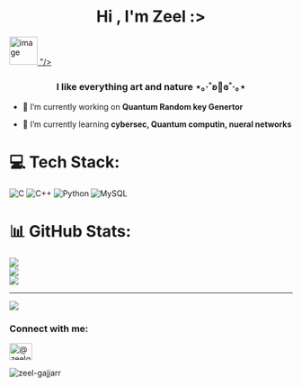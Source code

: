<h1 align="center">Hi , I'm Zeel :> </h1>
<a href="https://www.instagram.com/thepiyushmalhotra/">
  <img height="50" src="<img width="480" height="270" alt="image" src="https://github.com/user-attachments/assets/9a14dffc-66c8-4156-9656-e155a86b03db" />
"/>
</a>
<h3 align="center">I like everything art and nature ⋆｡‧˚ʚ🧸ɞ˚‧｡⋆ </h3>

- 🔭 I’m currently working on **Quantum Random key Genertor**

- 🌱 I’m currently learning **cybersec, Quantum computin, nueral networks**

# 💻 Tech Stack:
![C](https://img.shields.io/badge/c-%2300599C.svg?style=for-the-badge&logo=c&logoColor=white) ![C++](https://img.shields.io/badge/c++-%2300599C.svg?style=for-the-badge&logo=c%2B%2B&logoColor=white) ![Python](https://img.shields.io/badge/python-3670A0?style=for-the-badge&logo=python&logoColor=ffdd54) ![MySQL](https://img.shields.io/badge/mysql-4479A1.svg?style=for-the-badge&logo=mysql&logoColor=white)
# 📊 GitHub Stats:
![](https://github-readme-stats.vercel.app/api?username=zeel-gajjarr&theme=bear&hide_border=false&include_all_commits=false&count_private=false)<br/>
![](https://nirzak-streak-stats.vercel.app/?user=zeel-gajjarr&theme=bear&hide_border=false)<br/>
![](https://github-readme-stats.vercel.app/api/top-langs/?username=zeel-gajjarr&theme=bear&hide_border=false&include_all_commits=false&count_private=false&layout=compact)

---
[![](https://visitcount.itsvg.in/api?id=zeel-gajjarr&icon=0&color=0)](https://visitcount.itsvg.in)

<!-- Proudly created with GPRM ( https://gprm.itsvg.in ) -->

<h3 align="left">Connect with me:</h3>
<p align="left">
<a href="https://twitter.com/@zeelg322" target="blank"><img align="center" src="https://raw.githubusercontent.com/rahuldkjain/github-profile-readme-generator/master/src/images/icons/Social/twitter.svg" alt="@zeelg322" height="30" width="40" /></a>
</p>


<p><img align="center" src="https://github-readme-stats.vercel.app/api/top-langs?username=zeel-gajjarr&show_icons=true&locale=en&layout=compact" alt="zeel-gajjarr" /></p>
